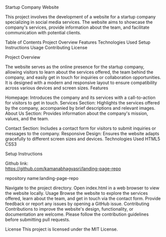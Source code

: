 Startup Company Website 

This project involves the development of a website for a startup company specializing in social media services. The website aims to showcase the company's services, provide information about the team, and facilitate communication with potential clients.

Table of Contents
Project Overview
Features
Technologies Used
Setup Instructions
Usage
Contributing
License

Project Overview

The website serves as the online presence for the startup company, allowing visitors to learn about the services offered, the team behind the company, and easily get in touch for inquiries or collaboration opportunities. It is designed with a modern and responsive layout to ensure compatibility across various devices and screen sizes.
Features

Homepage: Introduces the company and its services with a call-to-action for visitors to get in touch.
Services Section: Highlights the services offered by the company, accompanied by brief descriptions and relevant images.
About Us Section: Provides information about the company's mission, values, and the team.

Contact Section: Includes a contact form for visitors to submit inquiries or messages to the company.
Responsive Design: Ensures the website adapts gracefully to different screen sizes and devices.
Technologies Used
HTML5
CSS3

Setup Instructions

Github link:  
     https://github.com/kamanabhagyasri/landing-page-repo

repository name:landing-page-repo

Navigate to the project directory.
Open index.html in a web browser to view the website locally.
Usage
Browse the website to explore the services offered, learn about the team, and get in touch via the contact form.
Provide feedback or report any issues by opening a GitHub issue.
Contributing
Contributions to improve the website's design, functionality, or documentation are welcome. Please follow the contribution guidelines before submitting pull requests.

License
This project is licensed under the MIT License.
